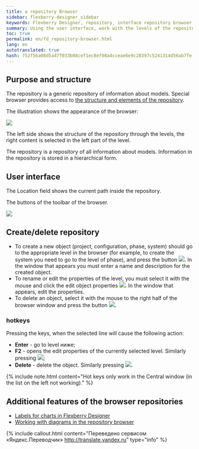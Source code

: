 ```yaml
--- 
title: a repository Browser 
sidebar: flexberry-designer_sidebar 
keywords: Flexberry Designer, repository, interface repository browser 
summary: Using the user interface, work with the levels of the repository 
toc: true 
permalink: en/fd_repository-browser.html 
lang: en 
autotranslated: true 
hash: 752f56a08d5a47f033b08cef1ec8ef08a4cceae6e9c28397c5241314d56ab7fe 
--- 
```


## Purpose and structure 

The repository is a generic repository of information about models. Special browser provides access to [the structure and elements of the repository](fd_recommended-structure-repository.html). 

The illustration shows the appearance of the browser: 

![](/images/pages/products/flexberry-designer/diagrams-editor/repository-browser.png) 

The left side shows the structure of the repository through the levels, the right content is selected in the left part of the level. 

The repository is a repository of all information about models. Information in the repository is stored in a hierarchical form. 

## User interface 

The Location field shows the current path inside the repository. 

The buttons of the toolbar of the browser. 

![](/images/pages/products/flexberry-designer/diagrams-editor/repbrowsertoolbar.jpg) 

## Create/delete repository 

* To create a new object (project, configuration, phase, system) should go to the appropriate level in the browser (for example, to create the system you need to go to the level of phase), and press the button ![](/images/pages/products/flexberry-designer/diagrams-editor/newbtn.jpg). In the window that appears you must enter a name and description for the created object. 
* To rename or edit the properties of the level, you must select it with the mouse and click the edit object properties ![](/images/pages/products/flexberry-designer/diagrams-editor/propertiesbtn.jpg). 
In the window that appears, edit the properties. 
* To delete an object, select it with the mouse to the right half of the browser window and press the button ![](/images/pages/products/flexberry-designer/diagrams-editor/delbtn.jpg). 

### hotkeys 

Pressing the keys, when the selected line will cause the following action: 

* **Enter** - go to level ниже; 
* **F2** - opens the edit properties of the currently selected level. Similarly pressing ![](/images/pages/products/flexberry-designer/diagrams-editor/propertiesbtn.jpg); 
* **Delete** - delete the object. Similarly pressing ![](/images/pages/products/flexberry-designer/diagrams-editor/delbtn.jpg). 

{% include note.html content="Hot keys only work in the Central window (in the list on the left not working)." %} 

## Additional features of the browser repositories 

* [Labels for charts in Flexberry Designer](fd_diagram-links.html) 
* [Working with diagrams in the repository browser](fd_working-repository-browser.html) 



{% include callout.html content="Переведено сервисом «Яндекс.Переводчик» <http://translate.yandex.ru>" type="info" %}